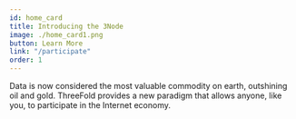 ```yaml
---
id: home_card
title: Introducing the 3Node
image: ./home_card1.png
button: Learn More
link: "/participate"
order: 1
---
```


Data is now considered the most valuable commodity on earth, outshining oil and gold. ThreeFold provides a new paradigm that allows anyone, like you, to participate in the Internet economy.
